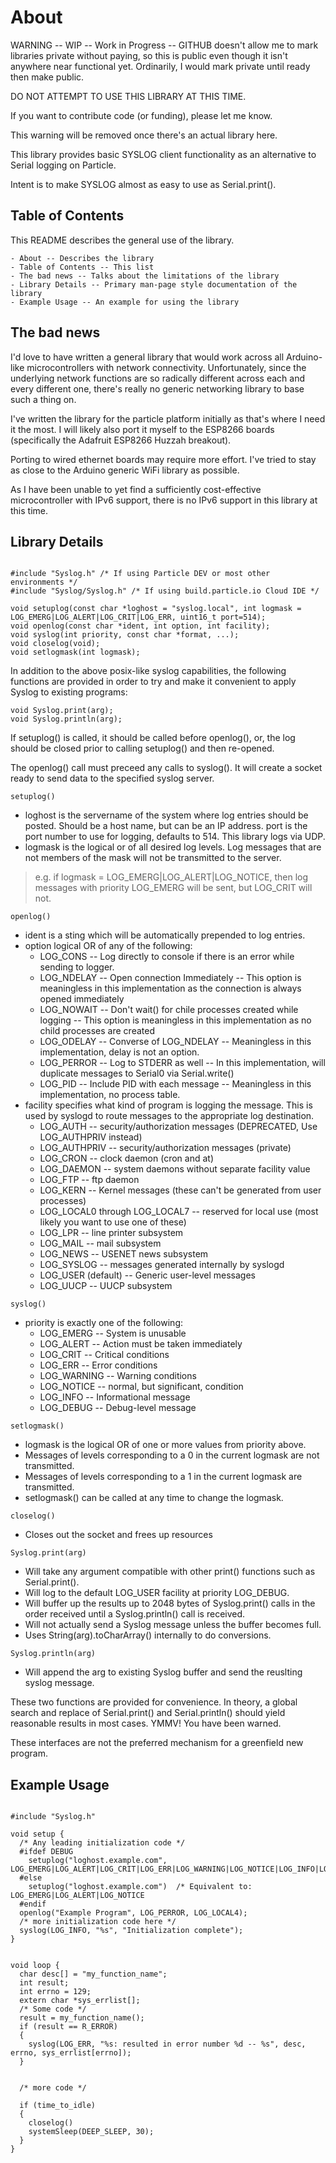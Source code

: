 About
===

WARNING -- WIP -- Work in Progress -- GITHUB doesn't allow me to mark libraries private without paying, so this
is public even though it isn't anywhere near functional yet. Ordinarily, I would mark private until ready then
make public.

DO NOT ATTEMPT TO USE THIS LIBRARY AT THIS TIME.

If you want to contribute code (or funding), please let me know.

This warning will be removed once there's an actual library here.

This library provides basic SYSLOG client functionality as an alternative to Serial logging on Particle.

Intent is to make SYSLOG almost as easy to use as Serial.print().

## Table of Contents

This README describes the general use of the library.

	- About -- Describes the library
	- Table of Contents -- This list
	- The bad news -- Talks about the limitations of the library
	- Library Details -- Primary man-page style documentation of the library
	- Example Usage -- An example for using the library

## The bad news

I'd love to have written a general library that would work across all Arduino-like microcontrollers with network connectivity.
Unfortunately, since the underlying network functions are so radically different across each and every different one, there's
really no generic networking library to base such a thing on.

I've written the library for the particle platform initially as that's where I need it the most. I will likely also port it
myself to the ESP8266 boards (specifically the Adafruit ESP8266 Huzzah breakout).

Porting to wired ethernet boards may require more effort. I've tried to stay as close to the Arduino generic WiFi library as possible.

As I have been unable to yet find a sufficiently cost-effective microcontroller with IPv6 support, there is no IPv6 support in this library
at this time.

## Library Details

```

#include "Syslog.h" /* If using Particle DEV or most other environments */
#include "Syslog/Syslog.h" /* If using build.particle.io Cloud IDE */

void setuplog(const char *loghost = "syslog.local", int logmask = LOG_EMERG|LOG_ALERT|LOG_CRIT|LOG_ERR, uint16_t port=514);
void openlog(const char *ident, int option, int facility);
void syslog(int priority, const char *format, ...);
void closelog(void);
void setlogmask(int logmask);

```

In addition to the above posix-like syslog capabilities, the following functions are provided in order to try and make it convenient to
apply Syslog to existing programs:

```
void Syslog.print(arg);
void Syslog.println(arg);
```

If setuplog() is called, it should be called before openlog(), or, the log should be closed prior to calling setuplog() and then re-opened.

The openlog() call must preceed any calls to syslog().
It will create a socket ready to send data to the specified syslog server.

`setuplog()`
* loghost is the servername of the system where log entries should be posted. Should be a host name, but can be an IP address.
port is the port number to use for logging, defaults to 514. This library logs via UDP.
* logmask is the logical or of all desired log levels. Log messages that are not members of the mask will not be transmitted to the server.
> e.g. if logmask = LOG_EMERG|LOG_ALERT|LOG_NOTICE, then log messages with priority LOG_EMERG will be sent, but LOG_CRIT will not.

`openlog()`
* ident is a sting which will be automatically prepended to log entries.
* option logical OR of any of the following:
  - LOG_CONS -- Log directly to console if there is an error while sending to logger.
  - LOG_NDELAY -- Open connection Immediately -- This option is meaningless in this implementation as the connection is always opened immediately
  - LOG_NOWAIT -- Don't wait() for chile processes created while logging -- This option is meaningless in this implementation as no child processes are created
  - LOG_ODELAY -- Converse of LOG_NDELAY -- Meaningless in this implementation, delay is not an option.
  - LOG_PERROR -- Log to STDERR as well -- In this implementation, will duplicate messages to Serial0 via Serial.write()
  - LOG_PID -- Include PID with each message -- Meaningless in this implementation, no process table.
* facility specifies what kind of program is logging the message. This is used by syslogd to route messages to the appropriate log destination.
  - LOG_AUTH -- security/authorization messages (DEPRECATED, Use LOG_AUTHPRIV instead)
  - LOG_AUTHPRIV -- security/authorization messages (private)
  - LOG_CRON -- clock daemon (cron and at)
  - LOG_DAEMON -- system daemons without separate facility value
  - LOG_FTP -- ftp daemon
  - LOG_KERN -- Kernel messages (these can't be generated from user processes)
  - LOG_LOCAL0 through LOG_LOCAL7 -- reserved for local use (most likely you want to use one of these)
  - LOG_LPR -- line printer subsystem
  - LOG_MAIL -- mail subsystem
  - LOG_NEWS -- USENET news subsystem
  - LOG_SYSLOG -- messages generated internally by syslogd
  - LOG_USER (default) -- Generic user-level messages
  - LOG_UUCP -- UUCP subsystem

`syslog()`
* priority is exactly one of the following:
  - LOG_EMERG -- System is unusable
  - LOG_ALERT -- Action must be taken immediately
  - LOG_CRIT -- Critical conditions
  - LOG_ERR -- Error conditions
  - LOG_WARNING -- Warning conditions
  - LOG_NOTICE -- normal, but significant, condition
  - LOG_INFO -- Informational message
  - LOG_DEBUG -- Debug-level message

`setlogmask()`
* logmask is the logical OR of one or more values from priority above.
* Messages of levels corresponding to a 0 in the current logmask are not transmitted.
* Messages of levels corresponding to a 1 in the current logmask are transmitted.
* setlogmask() can be called at any time to change the logmask.


`closelog()`
* Closes out the socket and frees up resources

`Syslog.print(arg)`
* Will take any argument compatible with other print() functions such as Serial.print().
* Will log to the default LOG_USER facility at priority LOG_DEBUG.
* Will buffer up the results up to 2048 bytes of Syslog.print() calls in the order received until a Syslog.println() call is received.
* Will not actually send a Syslog message unless the buffer becomes full.
* Uses String(arg).toCharArray() internally to do conversions.

`Syslog.println(arg)`
* Will append the arg to existing Syslog buffer and send the reuslting syslog message.

These two functions are provided for convenience. In theory, a global search and replace of Serial.print() and Serial.println()
should yield reasonable results in most cases. YMMV! You have been warned.

These interfaces are not the preferred mechanism for a greenfield new program.



## Example Usage

```

#include "Syslog.h"

void setup {
  /* Any leading initialization code */
  #ifdef DEBUG
    setuplog("loghost.example.com", LOG_EMERG|LOG_ALERT|LOG_CRIT|LOG_ERR|LOG_WARNING|LOG_NOTICE|LOG_INFO|LOG_DEBUG)
  #else
    setuplog("loghost.example.com")  /* Equivalent to: LOG_EMERG|LOG_ALERT|LOG_NOTICE
  #endif
  openlog("Example Program", LOG_PERROR, LOG_LOCAL4);
  /* more initialization code here */
  syslog(LOG_INFO, "%s", "Initialization complete");
}


void loop {
  char desc[] = "my_function_name";
  int result;
  int errno = 129;
  extern char *sys_errlist[];
  /* Some code */
  result = my_function_name();
  if (result == R_ERROR)
  {
    syslog(LOG_ERR, "%s: resulted in error number %d -- %s", desc, errno, sys_errlist[errno]);
  }


  /* more code */

  if (time_to_idle)
  {
    closelog()
    systemSleep(DEEP_SLEEP, 30);
  }
}


```

